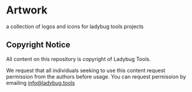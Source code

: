 # Artwork
a collection of logos and icons for ladybug tools projects

## Copyright Notice
All content on this repository is copyright of Ladybug Tools.

We request that all individuals seeking to use this content request permission
from the authors before usage.
You can request permission by emailing [info@ladybug.tools](mailto:info@ladybug.tools)
